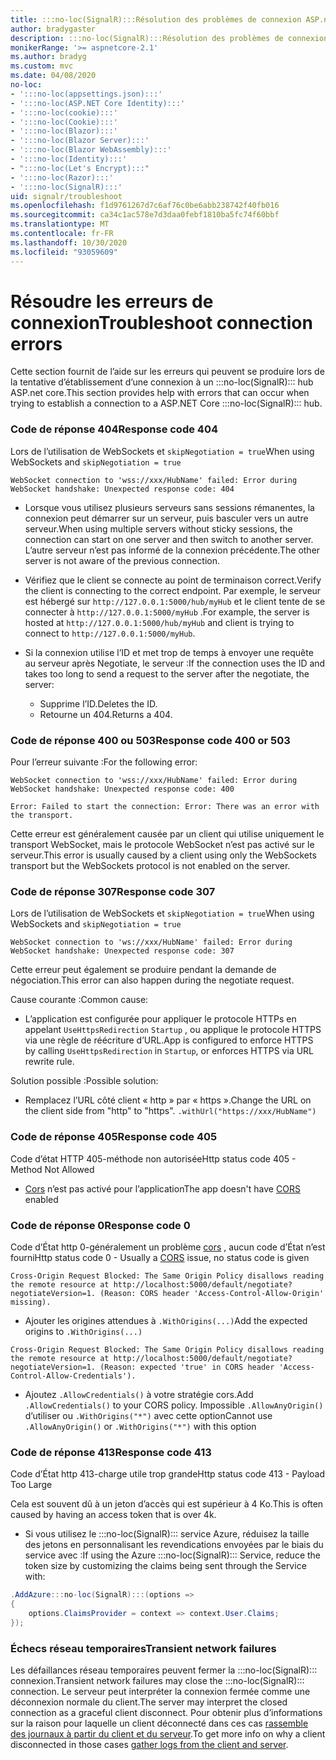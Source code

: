 ```yaml
---
title: :::no-loc(SignalR):::Résolution des problèmes de connexion ASP.net Core
author: bradygaster
description: :::no-loc(SignalR):::Résolution des problèmes de connexion ASP.net core.
monikerRange: '>= aspnetcore-2.1'
ms.author: bradyg
ms.custom: mvc
ms.date: 04/08/2020
no-loc:
- ':::no-loc(appsettings.json):::'
- ':::no-loc(ASP.NET Core Identity):::'
- ':::no-loc(cookie):::'
- ':::no-loc(Cookie):::'
- ':::no-loc(Blazor):::'
- ':::no-loc(Blazor Server):::'
- ':::no-loc(Blazor WebAssembly):::'
- ':::no-loc(Identity):::'
- ":::no-loc(Let's Encrypt):::"
- ':::no-loc(Razor):::'
- ':::no-loc(SignalR):::'
uid: signalr/troubleshoot
ms.openlocfilehash: f1d9761267d7c6af76c0be6abb238742f40fb016
ms.sourcegitcommit: ca34c1ac578e7d3daa0febf1810ba5fc74f60bbf
ms.translationtype: MT
ms.contentlocale: fr-FR
ms.lasthandoff: 10/30/2020
ms.locfileid: "93059609"
---
```

# <a name="troubleshoot-connection-errors"></a><span data-ttu-id="ce012-103">Résoudre les erreurs de connexion</span><span class="sxs-lookup"><span data-stu-id="ce012-103">Troubleshoot connection errors</span></span>

<span data-ttu-id="ce012-104">Cette section fournit de l’aide sur les erreurs qui peuvent se produire lors de la tentative d’établissement d’une connexion à un :::no-loc(SignalR)::: hub ASP.net core.</span><span class="sxs-lookup"><span data-stu-id="ce012-104">This section provides help with errors that can occur when trying to establish a connection to a ASP.NET Core :::no-loc(SignalR)::: hub.</span></span>

### <a name="response-code-404"></a><span data-ttu-id="ce012-105">Code de réponse 404</span><span class="sxs-lookup"><span data-stu-id="ce012-105">Response code 404</span></span>

<span data-ttu-id="ce012-106">Lors de l’utilisation de WebSockets et `skipNegotiation = true`</span><span class="sxs-lookup"><span data-stu-id="ce012-106">When using WebSockets and `skipNegotiation = true`</span></span>
```log
WebSocket connection to 'wss://xxx/HubName' failed: Error during WebSocket handshake: Unexpected response code: 404
```

* <span data-ttu-id="ce012-107">Lorsque vous utilisez plusieurs serveurs sans sessions rémanentes, la connexion peut démarrer sur un serveur, puis basculer vers un autre serveur.</span><span class="sxs-lookup"><span data-stu-id="ce012-107">When using multiple servers without sticky sessions, the connection can start on one server and then switch to another server.</span></span> <span data-ttu-id="ce012-108">L’autre serveur n’est pas informé de la connexion précédente.</span><span class="sxs-lookup"><span data-stu-id="ce012-108">The other server is not aware of the previous connection.</span></span>
* <span data-ttu-id="ce012-109">Vérifiez que le client se connecte au point de terminaison correct.</span><span class="sxs-lookup"><span data-stu-id="ce012-109">Verify the client is connecting to the correct endpoint.</span></span> <span data-ttu-id="ce012-110">Par exemple, le serveur est hébergé sur `http://127.0.0.1:5000/hub/myHub` et le client tente de se connecter à `http://127.0.0.1:5000/myHub` .</span><span class="sxs-lookup"><span data-stu-id="ce012-110">For example, the server is hosted at `http://127.0.0.1:5000/hub/myHub` and client is trying to connect to `http://127.0.0.1:5000/myHub`.</span></span>
* <span data-ttu-id="ce012-111">Si la connexion utilise l’ID et met trop de temps à envoyer une requête au serveur après Negotiate, le serveur :</span><span class="sxs-lookup"><span data-stu-id="ce012-111">If the connection uses the ID and takes too long to send a request to the server after the negotiate, the server:</span></span>

  * <span data-ttu-id="ce012-112">Supprime l’ID.</span><span class="sxs-lookup"><span data-stu-id="ce012-112">Deletes the ID.</span></span>
  * <span data-ttu-id="ce012-113">Retourne un 404.</span><span class="sxs-lookup"><span data-stu-id="ce012-113">Returns a 404.</span></span>

### <a name="response-code-400-or-503"></a><span data-ttu-id="ce012-114">Code de réponse 400 ou 503</span><span class="sxs-lookup"><span data-stu-id="ce012-114">Response code 400 or 503</span></span>

<span data-ttu-id="ce012-115">Pour l’erreur suivante :</span><span class="sxs-lookup"><span data-stu-id="ce012-115">For the following error:</span></span>

```log
WebSocket connection to 'wss://xxx/HubName' failed: Error during WebSocket handshake: Unexpected response code: 400

Error: Failed to start the connection: Error: There was an error with the transport.
```

<span data-ttu-id="ce012-116">Cette erreur est généralement causée par un client qui utilise uniquement le transport WebSocket, mais le protocole WebSocket n’est pas activé sur le serveur.</span><span class="sxs-lookup"><span data-stu-id="ce012-116">This error is usually caused by a client using only the WebSockets transport but the WebSockets protocol is not enabled on the server.</span></span>

### <a name="response-code-307"></a><span data-ttu-id="ce012-117">Code de réponse 307</span><span class="sxs-lookup"><span data-stu-id="ce012-117">Response code 307</span></span>

<span data-ttu-id="ce012-118">Lors de l’utilisation de WebSockets et `skipNegotiation = true`</span><span class="sxs-lookup"><span data-stu-id="ce012-118">When using WebSockets and `skipNegotiation = true`</span></span>
```log
WebSocket connection to 'ws://xxx/HubName' failed: Error during WebSocket handshake: Unexpected response code: 307
```

<span data-ttu-id="ce012-119">Cette erreur peut également se produire pendant la demande de négociation.</span><span class="sxs-lookup"><span data-stu-id="ce012-119">This error can also happen during the negotiate request.</span></span>

<span data-ttu-id="ce012-120">Cause courante :</span><span class="sxs-lookup"><span data-stu-id="ce012-120">Common cause:</span></span>
* <span data-ttu-id="ce012-121">L’application est configurée pour appliquer le protocole HTTPs en appelant `UseHttpsRedirection` `Startup` , ou applique le protocole HTTPS via une règle de réécriture d’URL.</span><span class="sxs-lookup"><span data-stu-id="ce012-121">App is configured to enforce HTTPS by calling `UseHttpsRedirection` in `Startup`, or enforces HTTPS via URL rewrite rule.</span></span>

<span data-ttu-id="ce012-122">Solution possible :</span><span class="sxs-lookup"><span data-stu-id="ce012-122">Possible solution:</span></span>
* <span data-ttu-id="ce012-123">Remplacez l’URL côté client « http » par « https ».</span><span class="sxs-lookup"><span data-stu-id="ce012-123">Change the URL on the client side from "http" to "https".</span></span> `.withUrl("https://xxx/HubName")`

### <a name="response-code-405"></a><span data-ttu-id="ce012-124">Code de réponse 405</span><span class="sxs-lookup"><span data-stu-id="ce012-124">Response code 405</span></span>

<span data-ttu-id="ce012-125">Code d’état HTTP 405-méthode non autorisée</span><span class="sxs-lookup"><span data-stu-id="ce012-125">Http status code 405 - Method Not Allowed</span></span>

* <span data-ttu-id="ce012-126">[Cors](xref:signalr/security#cross-origin-resource-sharing) n’est pas activé pour l’application</span><span class="sxs-lookup"><span data-stu-id="ce012-126">The app doesn't have [CORS](xref:signalr/security#cross-origin-resource-sharing) enabled</span></span>

### <a name="response-code-0"></a><span data-ttu-id="ce012-127">Code de réponse 0</span><span class="sxs-lookup"><span data-stu-id="ce012-127">Response code 0</span></span>

<span data-ttu-id="ce012-128">Code d’État http 0-généralement un problème [cors](xref:signalr/security#cross-origin-resource-sharing) , aucun code d’État n’est fourni</span><span class="sxs-lookup"><span data-stu-id="ce012-128">Http status code 0 - Usually a [CORS](xref:signalr/security#cross-origin-resource-sharing) issue, no status code is given</span></span>

```log
Cross-Origin Request Blocked: The Same Origin Policy disallows reading the remote resource at http://localhost:5000/default/negotiate?negotiateVersion=1. (Reason: CORS header 'Access-Control-Allow-Origin' missing).
```

* <span data-ttu-id="ce012-129">Ajouter les origines attendues à `.WithOrigins(...)`</span><span class="sxs-lookup"><span data-stu-id="ce012-129">Add the expected origins to `.WithOrigins(...)`</span></span>

```log
Cross-Origin Request Blocked: The Same Origin Policy disallows reading the remote resource at http://localhost:5000/default/negotiate?negotiateVersion=1. (Reason: expected 'true' in CORS header 'Access-Control-Allow-Credentials').
```

* <span data-ttu-id="ce012-130">Ajoutez `.AllowCredentials()` à votre stratégie cors.</span><span class="sxs-lookup"><span data-stu-id="ce012-130">Add `.AllowCredentials()` to your CORS policy.</span></span> <span data-ttu-id="ce012-131">Impossible `.AllowAnyOrigin()` d’utiliser ou `.WithOrigins("*")` avec cette option</span><span class="sxs-lookup"><span data-stu-id="ce012-131">Cannot use `.AllowAnyOrigin()` or `.WithOrigins("*")` with this option</span></span>

### <a name="response-code-413"></a><span data-ttu-id="ce012-132">Code de réponse 413</span><span class="sxs-lookup"><span data-stu-id="ce012-132">Response code 413</span></span>

<span data-ttu-id="ce012-133">Code d’État http 413-charge utile trop grande</span><span class="sxs-lookup"><span data-stu-id="ce012-133">Http status code 413 - Payload Too Large</span></span>

<span data-ttu-id="ce012-134">Cela est souvent dû à un jeton d’accès qui est supérieur à 4 Ko.</span><span class="sxs-lookup"><span data-stu-id="ce012-134">This is often caused by having an access token that is over 4k.</span></span>

* <span data-ttu-id="ce012-135">Si vous utilisez le :::no-loc(SignalR)::: service Azure, réduisez la taille des jetons en personnalisant les revendications envoyées par le biais du service avec :</span><span class="sxs-lookup"><span data-stu-id="ce012-135">If using the Azure :::no-loc(SignalR)::: Service, reduce the token size by customizing the claims being sent through the Service with:</span></span>
```csharp
.AddAzure:::no-loc(SignalR):::(options =>
{
    options.ClaimsProvider = context => context.User.Claims;
});
```

### <a name="transient-network-failures"></a><span data-ttu-id="ce012-136">Échecs réseau temporaires</span><span class="sxs-lookup"><span data-stu-id="ce012-136">Transient network failures</span></span>

<span data-ttu-id="ce012-137">Les défaillances réseau temporaires peuvent fermer la :::no-loc(SignalR)::: connexion.</span><span class="sxs-lookup"><span data-stu-id="ce012-137">Transient network failures may close the :::no-loc(SignalR)::: connection.</span></span> <span data-ttu-id="ce012-138">Le serveur peut interpréter la connexion fermée comme une déconnexion normale du client.</span><span class="sxs-lookup"><span data-stu-id="ce012-138">The server may interpret the closed connection as a graceful client disconnect.</span></span> <span data-ttu-id="ce012-139">Pour obtenir plus d’informations sur la raison pour laquelle un client déconnecté dans ces cas [rassemble des journaux à partir du client et du serveur](xref:signalr/diagnostics).</span><span class="sxs-lookup"><span data-stu-id="ce012-139">To get more info on why a client disconnected in those cases [gather logs from the client and server](xref:signalr/diagnostics).</span></span>